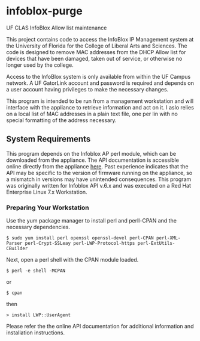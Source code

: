 # infoblox-purge
UF CLAS InfoBlox Allow list maintenance

This project contains code to access the InfoBlox IP Management system at the University of Florida for the College of Liberal Arts and Sciences. The code is designed to remove MAC addresses from the DHCP Allow list for devices that have been damaged, taken out of service, or otherwise no longer used by the college.

Access to the InfoBlox system is only available from within the UF Campus network. A UF GatorLink account and password is required and depends on a user account having privileges to make the necessary changes.

This program is intended to be run from a management workstation and will interface with the appliance to retrieve information and act on it.  I aslo relies on a local list of MAC addresses in a plain text file, one per lin with no special formatting of the address necessary.


## System Requirements

This program depends on the Infoblox AP perl module, which can be downloaded from the appliance. The API documentation is accessible online directly from the appliance [here](https://ipam.name.ufl.edu/api/doc/). Past experience indicates that the API may be specific to the version of firmware running on the appliance, so a mismatch in versions may have unintended consequences. This program was originally written for Infoblox API v.6.x and was executed on a Red Hat Enterprise Linux 7.x Workstation.

### Preparing Your Workstation 

Use the yum package manager to install perl and perll-CPAN and the necessary dependencies.

```
$ sudo yum install perl openssl openssl-devel perl-CPAN perl-XML-Parser perl-Crypt-SSLeay perl-LWP-Protocol-https perl-ExtUtils-CBuilder
```


Next, open a perl shell with the CPAN module loaded.

```
$ perl -e shell -MCPAN
```
or
```
$ cpan
```


then

```
> install LWP::UserAgent
```



Please refer the the online API documentation for additional information and installation instructions.
